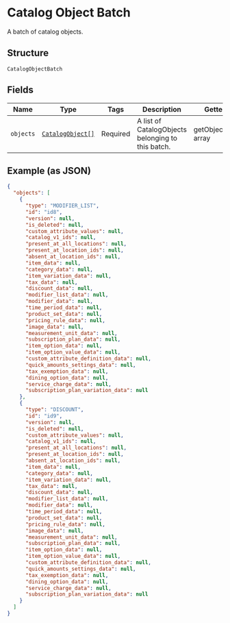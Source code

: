 
# Catalog Object Batch

A batch of catalog objects.

## Structure

`CatalogObjectBatch`

## Fields

| Name | Type | Tags | Description | Getter | Setter |
|  --- | --- | --- | --- | --- | --- |
| `objects` | [`CatalogObject[]`](../../doc/models/catalog-object.md) | Required | A list of CatalogObjects belonging to this batch. | getObjects(): array | setObjects(array objects): void |

## Example (as JSON)

```json
{
  "objects": [
    {
      "type": "MODIFIER_LIST",
      "id": "id8",
      "version": null,
      "is_deleted": null,
      "custom_attribute_values": null,
      "catalog_v1_ids": null,
      "present_at_all_locations": null,
      "present_at_location_ids": null,
      "absent_at_location_ids": null,
      "item_data": null,
      "category_data": null,
      "item_variation_data": null,
      "tax_data": null,
      "discount_data": null,
      "modifier_list_data": null,
      "modifier_data": null,
      "time_period_data": null,
      "product_set_data": null,
      "pricing_rule_data": null,
      "image_data": null,
      "measurement_unit_data": null,
      "subscription_plan_data": null,
      "item_option_data": null,
      "item_option_value_data": null,
      "custom_attribute_definition_data": null,
      "quick_amounts_settings_data": null,
      "tax_exemption_data": null,
      "dining_option_data": null,
      "service_charge_data": null,
      "subscription_plan_variation_data": null
    },
    {
      "type": "DISCOUNT",
      "id": "id9",
      "version": null,
      "is_deleted": null,
      "custom_attribute_values": null,
      "catalog_v1_ids": null,
      "present_at_all_locations": null,
      "present_at_location_ids": null,
      "absent_at_location_ids": null,
      "item_data": null,
      "category_data": null,
      "item_variation_data": null,
      "tax_data": null,
      "discount_data": null,
      "modifier_list_data": null,
      "modifier_data": null,
      "time_period_data": null,
      "product_set_data": null,
      "pricing_rule_data": null,
      "image_data": null,
      "measurement_unit_data": null,
      "subscription_plan_data": null,
      "item_option_data": null,
      "item_option_value_data": null,
      "custom_attribute_definition_data": null,
      "quick_amounts_settings_data": null,
      "tax_exemption_data": null,
      "dining_option_data": null,
      "service_charge_data": null,
      "subscription_plan_variation_data": null
    }
  ]
}
```

